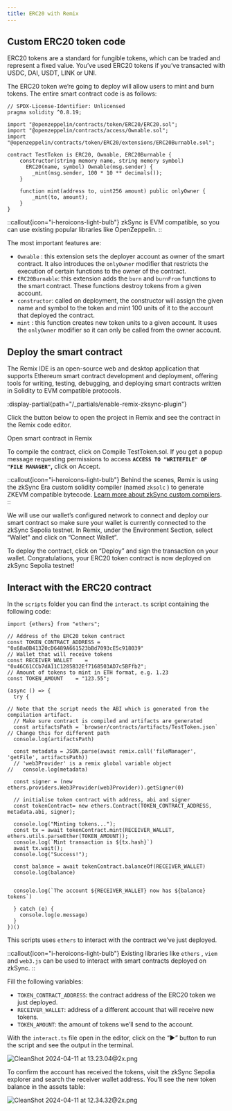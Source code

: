 ```yaml
---
title: ERC20 with Remix
---
```

## Custom ERC20 token code
    
ERC20 tokens are a standard for fungible tokens, which can be traded and represent a fixed value. You’ve used ERC20 tokens if you’ve transacted with USDC, DAI, USDT, LINK or UNI.

The ERC20 token we’re going to deploy will allow users to mint and burn tokens. The entire smart contract code is as follows:

```solidity
// SPDX-License-Identifier: Unlicensed
pragma solidity ^0.8.19;

import "@openzeppelin/contracts/token/ERC20/ERC20.sol";
import "@openzeppelin/contracts/access/Ownable.sol";
import "@openzeppelin/contracts/token/ERC20/extensions/ERC20Burnable.sol";

contract TestToken is ERC20, Ownable, ERC20Burnable {
    constructor(string memory name, string memory symbol) 
      ERC20(name, symbol) Ownable(msg.sender) {
        _mint(msg.sender, 100 * 10 ** decimals());
    }

    function mint(address to, uint256 amount) public onlyOwner {
        _mint(to, amount);
    }
}
```

::callout{icon="i-heroicons-light-bulb"}
zkSync is EVM compatible, so you can use existing popular libraries like OpenZeppelin.
::

The most important features are:

- `Ownable` : this extension sets the deployer account as owner of the smart contract. It also introduces the `onlyOwner` modifier that restricts the execution of certain functions to the owner of the contract.
- `ERC20Burnable`: this extension adds the `burn` and `burnFrom` functions to the smart contract. These functions destroy tokens from a given account.
- `constructor`: called on deployment, the constructor will assign the given name and symbol to the token and mint 100 units of it to the account that deployed the contract.
- `mint` : this function creates new token units to a given account. It uses the `onlyOwner` modifier so it can only be called from the owner account.

## Deploy the smart contract

The Remix IDE is an open-source web and desktop application that supports Ethereum smart contract development and deployment, offering tools for writing, testing, debugging, and deploying smart contracts written in Solidity to EVM compatible protocols.

:display-partial{path="/_partials/enable-remix-zksync-plugin"}

Click the button below to open the project in Remix and see the contract in the Remix code editor.

<UButton
    icon="i-heroicons-code-bracket"
    size="xl"
    color="primary"
    variant="solid"
    :trailing="false"
    to="https://remix.ethereum.org/#url=https://github.com/uF4No/zksync-erc20/blob/main/contracts/TestToken.sol"
    target="_blank"
    >Open smart contract in Remix</UButton>

To compile the contract, click on  Compile TestToken.sol. If you get a popup message requesting permissions to access **`ACCESS TO "WRITEFILE" OF "FILE MANAGER"`,** click on Accept.

::callout{icon="i-heroicons-light-bulb"}
Behind the scenes, Remix is using the zkSync Era custom solidity compiler (named `zksolc` ) to generate ZKEVM compatible bytecode. [Learn more about zkSync custom compilers]().
::

We will use our wallet’s configured network to connect and deploy our smart contract so make sure your wallet is currently connected to the zkSync Sepolia testnet. In Remix, under the Environment Section, select “Wallet” and click on “Connect Wallet”.

To deploy the contract, click on “Deploy” and sign the transaction on your wallet. Congratulations, your ERC20 token contract is now deployed on zkSync Sepolia testnet!

## Interact with the ERC20 contract

In the `scripts` folder you can find the `interact.ts`  script containing the following code:

```tsx
import {ethers} from "ethers";

// Address of the ERC20 token contract
const TOKEN_CONTRACT_ADDRESS = "0x68a0B41320cD6489A661523bBd7093cE5c918039"
// Wallet that will receive tokens
const RECEIVER_WALLET    = "0x46C61CCb7dA11C1285B32Ef7168503AD7c5BFfb2";
// Amount of tokens to mint in ETH format, e.g. 1.23
const TOKEN_AMOUNT    = "123.55";

(async () => {
  try {
    
// Note that the script needs the ABI which is generated from the compilation artifact.
  // Make sure contract is compiled and artifacts are generated
  const artifactsPath = `browser/contracts/artifacts/TestToken.json` // Change this for different path
  console.log(artifactsPath)

  const metadata = JSON.parse(await remix.call('fileManager', 'getFile', artifactsPath))
  // 'web3Provider' is a remix global variable object
//   console.log(metadata)

  const signer = (new ethers.providers.Web3Provider(web3Provider)).getSigner(0)

  // initialise token contract with address, abi and signer
  const tokenContract= new ethers.Contract(TOKEN_CONTRACT_ADDRESS, metadata.abi, signer);

  console.log("Minting tokens...");
  const tx = await tokenContract.mint(RECEIVER_WALLET, ethers.utils.parseEther(TOKEN_AMOUNT));
  console.log(`Mint transaction is ${tx.hash}`)
  await tx.wait();
  console.log("Success!");

  const balance = await tokenContract.balanceOf(RECEIVER_WALLET)
  console.log(balance)
  

  console.log(`The account ${RECEIVER_WALLET} now has ${balance} tokens`)

  } catch (e) {
    console.log(e.message)
  }
})()

```

This scripts uses `ethers` to interact with the contract we’ve just deployed. 

::callout{icon="i-heroicons-light-bulb"}
Existing libraries like `ethers` , `viem` and `web3.js` can be used to interact with smart contracts deployed on zkSync.
::

Fill the following variables:

- `TOKEN_CONTRACT_ADDRESS`: the contract address of the ERC20 token we just deployed.
- `RECEIVER_WALLET`: address of a different account that will receive new tokens.
- `TOKEN_AMOUNT`: the amount of tokens we’ll send to the account.

With the `interact.ts` file open in the editor, click on the “▶️” button to run the script and see the output in the terminal.

![CleanShot 2024-04-11 at 13.23.04@2x.png](https://prod-files-secure.s3.us-west-2.amazonaws.com/703ee435-9e35-441a-b595-a8f42972ac1a/d310a1ac-4924-4ee6-9d1e-35eaa99235e5/CleanShot_2024-04-11_at_13.23.042x.png)

To confirm the account has received the tokens, visit the zkSync Sepolia explorer and search the receiver wallet address. You’ll see the new token balance in the assets table:

![CleanShot 2024-04-11 at 12.34.32@2x.png](https://prod-files-secure.s3.us-west-2.amazonaws.com/703ee435-9e35-441a-b595-a8f42972ac1a/4306bd3d-b0bc-46ba-9722-b783548a6ea9/CleanShot_2024-04-11_at_12.34.322x.png)
